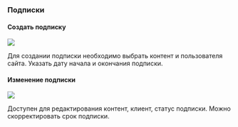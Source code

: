 ### Подписки

#### Создать подписку

[![](https://file.modx.pro/files/b/a/2/ba294b5e5f5a03048ec1986788f50dc5s.jpg)](https://file.modx.pro/files/b/a/2/ba294b5e5f5a03048ec1986788f50dc5.png)

Для создании подписки необходимо выбрать контент и пользователя сайта. Указать дату начала и окончания подписки.

#### Изменение подписки

[![](https://file.modx.pro/files/4/8/a/48a40c0b7b1e1b48f2431905f39cf49es.jpg)](https://file.modx.pro/files/4/8/a/48a40c0b7b1e1b48f2431905f39cf49e.png)

Доступен для редактирования контент, клиент, статус подписки. Можно скорректировать срок подписки.


[4]: /ru/01_Компоненты/22_PayAndSee/01_Интерфейс/04_Контент.md
[5]: /ru/01_Компоненты/22_PayAndSee/01_Интерфейс/05_Тарифы.md
[6]: /ru/01_Компоненты/22_PayAndSee/01_Интерфейс/06_Клиенты.md
[7]: /ru/01_Компоненты/22_PayAndSee/01_Интерфейс/07_Подписки.md
[8]: /ru/01_Компоненты/22_PayAndSee/01_Интерфейс/08_Статусы.md
[9]: /ru/01_Компоненты/22_PayAndSee/01_Интерфейс/09_Оповещения.md
